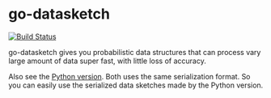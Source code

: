 # go-datasketch

[![Build Status](https://travis-ci.org/ekzhu/go-datasketch.svg)](https://travis-ci.org/ekzhu/go-datasketch)

go-datasketch gives you probabilistic data structures that can process vary large amount of data super fast, with little loss of accuracy.

Also see the [Python version](https://github.com/ekzhu/datasketch). Both uses 
the same serialization format. So you can easily use the serialized data 
sketches made by the Python version.
